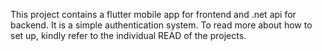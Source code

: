 This project contains a flutter mobile app for frontend and .net api for backend. It is a simple authentication system. To read more about how to set up, kindly refer to the individual READ of the projects.
